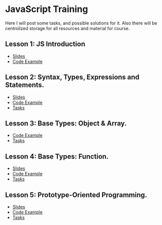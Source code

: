 # JavaScript Training
Here I will post some tasks, and possible solutions for it. 
Also there will be centrolized storage for all resources and material for course.

## Lesson 1: JS Introduction
  - [Slides](http://slides.com/diodredd/deck/fullscreen)
  - [Code Example](https://plnkr.co/edit/0cJ2AyADN4p7Mixf4UsP)

## Lesson 2: Syntax, Types, Expressions and Statements.
  - [Slides](http://slides.com/diodredd/deck-1)
  - [Code Example](https://plnkr.co/edit/wyHA8CCYSyrOYUIfXtj9)
  - [Tasks](https://github.com/DioDread/JavaScript-training/blob/master/task1/description.md)

## Lesson 3: Base Types: Object & Array.
  - [Code Example](#)
  - [Tasks](#)

## Lesson 4: Base Types: Function.  
  - [Slides](#)
  - [Code Example](http://plnkr.co/edit/FmbeLm2PHuP3NNRgcAhe?p=preview)
  - [Tasks](#)

## Lesson 5: Prototype-Oriented Programming.
  - [Slides](#)
  - [Code Example](#)
  - [Tasks](#)
